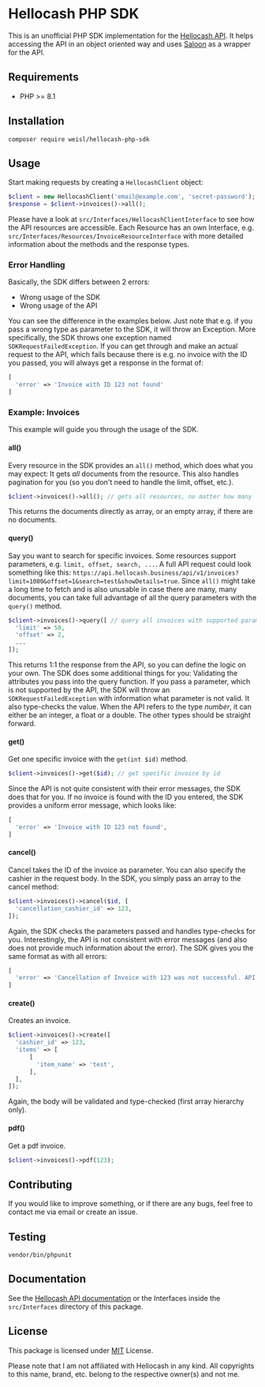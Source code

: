 # Hellocash PHP SDK
This is an unofficial PHP SDK implementation for the [Hellocash API](https://hellocash.docs.apiary.io/#). It helps accessing the API in an object oriented way and uses [Saloon](https://github.com/Sammyjo20/Saloon) as a wrapper for the API.

## Requirements
* PHP >= 8.1

## Installation
```composer require weisl/hellocash-php-sdk```

## Usage
Start making requests by creating a ```HellocashClient``` object:
```php
$client = new HellocashClient('email@example.com', 'secret-password');
$response = $client->invoices()->all();
```

Please have a look at ```src/Interfaces/HellocashClientInterface``` to see how the API resources are accessible.
Each Resource has an own Interface, e.g. ```src/Interfaces/Resources/InvoiceResourceInterface``` with more detailed information about the methods and the response types.

### Error Handling
Basically, the SDK differs between 2 errors:
* Wrong usage of the SDK
* Wrong usage of the API

You can see the difference in the examples below. Just note that e.g. if you pass a wrong type as parameter to the SDK, it will throw an Exception. More specifically, the SDK throws one exception named ```SDKRequestFailedException```. If you can get through and make an actual request to the API, which fails because there is e.g. no invoice with the ID you passed, you will always get a response in the format of:
```php
[
  'error' => 'Invoice with ID 123 not found'
]
```

### Example: Invoices
This example will guide you through the usage of the SDK.

#### all()
Every resource in the SDK provides an ```all()``` method, which does what you may expect: It gets *all* documents from the resource. This also handles pagination for you (so you don't need to handle the limit, offset, etc.).
```php
$client->invoices()->all(); // gets all resources, no matter how many
```
This returns the documents directly as array, or an empty array, if there are no documents.

#### query()
Say you want to search for specific invoices. Some resources support parameters, e.g. ```limit, offset, search, ...```. A full API request could look something like this: ```https://api.hellocash.business/api/v1/invoices?limit=1000&offset=1&search=test&showDetails=true```.
Since ```all()``` might take a long time to fetch and is also unusable in case there are many, many documents, you can take full advantage of all the query parameters with the ```query()``` method.
```php
$client->invoices()->query([ // query all invoices with supported parameters
  'limit' => 50,
  'offset' => 2,
  ...
]);
```
This returns 1:1 the response from the API, so you can define the logic on your own.
The SDK does some additional things for you: Validating the attributes you pass into the query function. If you pass a parameter, which is not supported by the API, the SDK will throw an ```SDKRequestFailedException``` with information what parameter is not valid. It also type-checks the value. When the API refers to the type *number*, it can either be an integer, a float or a double. The other types should be straight forward.

#### get()
Get one specific invoice with the ```get(int $id)``` method.
```php
$client->invoices()->get($id); // get specific invoice by id
```
Since the API is not quite consistent with their error messages, the SDK does that for you. If no invoice is found with the ID you entered, the SDK provides a uniform error message, which looks like:
```php
[
  'error' => 'Invoice with ID 123 not found',
]
```

#### cancel()
Cancel takes the ID of the invoice as parameter. You can also specify the cashier in the request body. In the SDK, you simply pass an array to the cancel method:
```php
$client->invoices()->cancel($id, [
  'cancellation_cashier_id' => 123,
]);
```
Again, the SDK checks the parameters passed and handles type-checks for you.
Interestingly, the API is not consistent with error messages (and also does not provide much information about the error). The SDK gives you the same format as with all errors:
```php
[
  'error' => 'Cancellation of Invoice with 123 was not successful. API error message: An Error occurred',
]
```

#### create()
Creates an invoice.
```php
$client->invoices()->create([
  'cashier_id' => 123,
  'items' => [
      [
        'item_name' => 'test',
      ],
  ],
]);
```
Again, the body will be validated and type-checked (first array hierarchy only).

#### pdf()
Get a pdf invoice.
```php
$client->invoices()->pdf(123);
```

## Contributing
If you would like to improve something, or if there are any bugs, feel free to contact me via email or create an issue.

## Testing
```vendor/bin/phpunit```

## Documentation
See the [Hellocash API documentation](https://hellocash.docs.apiary.io/#) or the Interfaces inside the ```src/Interfaces``` directory of this package.

## License
This package is licensed under [MIT](https://en.wikipedia.org/wiki/MIT_License) License.

Please note that I am not affiliated with Hellocash in any kind. All copyrights to this name, brand, etc. belong to the respective owner(s) and not me.
